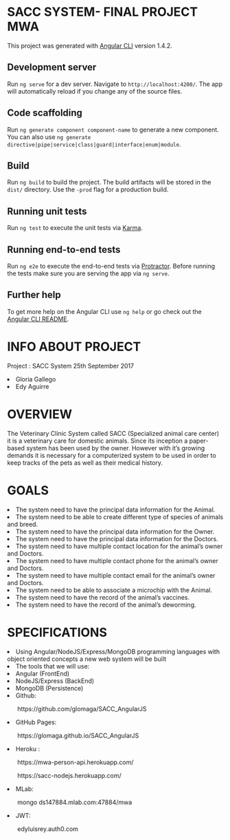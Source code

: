 # SACC SYSTEM- FINAL PROJECT MWA

This project was generated with [Angular CLI](https://github.com/angular/angular-cli) version 1.4.2.

## Development server

Run `ng serve` for a dev server. Navigate to `http://localhost:4200/`. The app will automatically reload if you change any of the source files.

## Code scaffolding

Run `ng generate component component-name` to generate a new component. You can also use `ng generate directive|pipe|service|class|guard|interface|enum|module`.

## Build

Run `ng build` to build the project. The build artifacts will be stored in the `dist/` directory. Use the `-prod` flag for a production build.

## Running unit tests

Run `ng test` to execute the unit tests via [Karma](https://karma-runner.github.io).

## Running end-to-end tests

Run `ng e2e` to execute the end-to-end tests via [Protractor](http://www.protractortest.org/).
Before running the tests make sure you are serving the app via `ng serve`.

## Further help

To get more help on the Angular CLI use `ng help` or go check out the [Angular CLI README](https://github.com/angular/angular-cli/blob/master/README.md).


# INFO ABOUT PROJECT
Project : SACC System
25th September 2017
<lu>
<li>
Gloria Gallego
</li>
<li>
Edy Aguirre
</li>
</lu>

# OVERVIEW
The Veterinary Clinic System called SACC (Specialized animal care center) it is a veterinary care for domestic animals. Since its inception a paper-based system has been used by the owner. However with it’s growing demands it is necessary for a computerized system to be used in order to keep tracks of the pets as well as their medical history.
# GOALS
<lu>
<li>The system need to have the principal data information for the Animal.</li>
<li>The system need to be able to create different type of species of animals and breed.</li>
<li>The system need to have the principal data information for the Owner.</li>
<li>The system need to have the principal data information for the Doctors.</li>
<li>The system need to have multiple contact location for the animal’s owner and Doctors.</li>
<li>The system need to have multiple contact phone for the animal’s owner and Doctors.</li>
<li>The system need to have multiple contact email for the animal’s owner and Doctors.</li>
<li>The system need to be able to associate a microchip with the Animal.</li>
<li>The system need to have the record of the animal’s vaccines.</li>
<li>The system need to have the record of the animal’s deworming.</li>
</lu>

# SPECIFICATIONS
<lu>
<li>Using Angular/NodeJS/Express/MongoDB programming languages with object oriented concepts a new web system will be built</li>
<li>The tools that we will use:</li>
<li>Angular (FrontEnd)</li>
<li>NodeJS/Express (BackEnd)</li>
<li>MongoDB (Persistence)</li>
<li>Github:
<lu>
<ol>
https://github.com/glomaga/SACC_AngularJS
</ol>
</lu>
</li>
<li>GitHub Pages:
<lu>
<ol>
https://glomaga.github.io/SACC_AngularJS
</ol>
</lu>
</li>
<li>Heroku : 
<lu>
<ol>
https://mwa-person-api.herokuapp.com/
</ol>
<ol>
https://sacc-nodejs.herokuapp.com/
</ol>
</lu>
</li>
<li>MLab: 
<lu>
<ol>
mongo ds147884.mlab.com:47884/mwa
</ol>
</lu>
</li>
<li>JWT:
<lu>
<ol>
edyluisrey.auth0.com
</ol>
</lu>
</li>
</lu>
